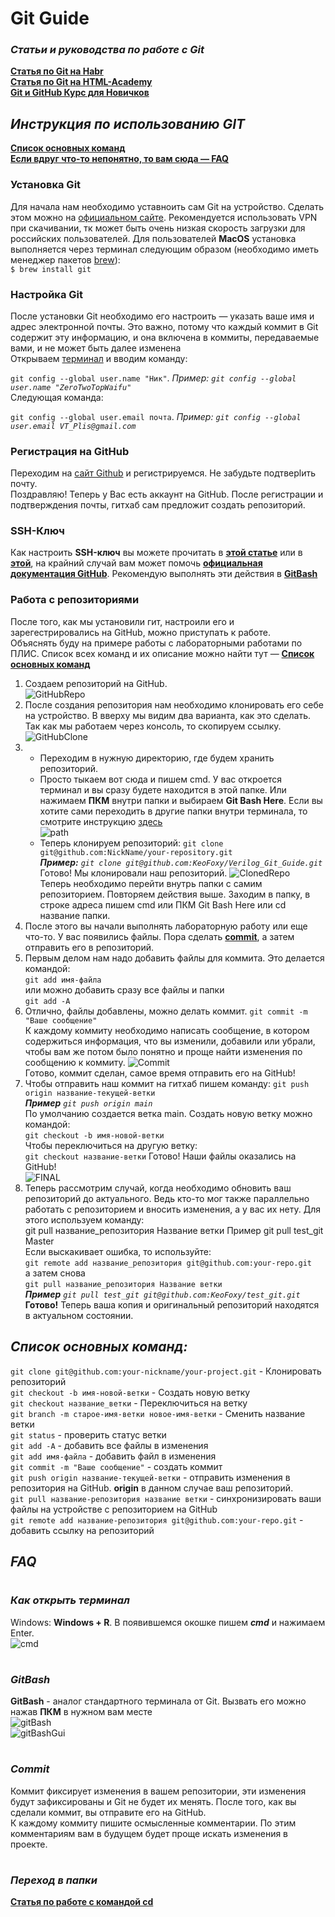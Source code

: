 # Git Guide  
### _Статьи и руководства по работе с Git_  
[**Статья по Git на Habr**](https://habr.com/ru/post/273897/)  
[**Статья по Git на HTML-Academy**](https://htmlacademy.ru/blog/useful/git/git-console)  
[**Git и GitHub Курс для Новичков**](https://youtu.be/zZBiln_2FhM)

## _Инструкция по использованию GIT_  
[**Список основных команд**](#список-основных-команд)  
[**Если вдруг что-то непонятно, то вам сюда — FAQ**](#faq)  
### Установка Git  
Для начала нам необходимо уставноить сам Git на устройство. Сделать этом можно на [официальном сайте](https://git-scm.com/download/win). Рекомендуется использовать VPN при скачивании, тк может быть очень низкая скорость загрузки для российских пользователей.
Для пользователей **MacOS** установка выполняется через терминал следующим образом (необходимо иметь менеджер пакетов [brew](https://brew.sh/index_ru)):  
`$ brew install git`  

### **Настройка Git**  

После установки Git необходимо его настроить — указать ваше имя и адрес электронной почты. Это важно, потому что каждый коммит в Git содержит эту информацию, и она включена в коммиты, передаваемые вами, и не может быть далее изменена  
Открываем [терминал](#как-открыть-терминал) и вводим команду:  

`git config --global user.name "Ник"`.  *Пример: `git config --global user.name "ZeroTwoTopWaifu"`*  
Следующая команда:  

`git config --global user.email почта`.  *Пример: `git config --global user.email VT_Plis@gmail.com`*  

### **Регистрация на GitHub**  

Переходим на [сайт Github](https://github.com/) и регистрируемся. Не забудьте подтверlить почту.  
Поздравляю! Теперь у Вас есть аккаунт на GitHub. После регистрации и подтверждения почты, гитхаб сам предложит создать репозиторий. 

### **SSH-Ключ**  
Как настроить **SSH-ключ** вы можете прочитать в [**этой статье**](https://htmlacademy.ru/blog/useful/git/git-console) или в [**этой**](https://www.atlassian.com/git/tutorials/git-ssh), на крайний случай вам может помочь [**официальная документация GitHub**](https://docs.github.com/en/authentication/connecting-to-github-with-ssh/generating-a-new-ssh-key-and-adding-it-to-the-ssh-agent).  Рекомендую выполнять эти действия в [**GitBash**](#gitbash)

### **Работа с репозиториями**  
После того, как мы установили гит, настроили его и зарегестрировались на GitHub, можно приступать к работе.  
Объяснять буду на примере работы с лабораторными работами по ПЛИС.  Список всех команд и их описание можно найти тут — [**Список основных команд**](#список-основных-команд)  
1. Создаем репозиторий на GitHub.  
![GitHubRepo](pictures/GItHub_CreateNewRepo.PNG)  
2. После создания репозитория нам необходимо клонировать его себе на устройство. В вверху мы видим два варианта, как это сделать. Так как мы работаем через консоль, то скопируем ссылку.  
![GitHubClone](pictures/GitHub_RepoMenu.PNG)  
3. * Переходим в нужную директорию, где будем хранить репозиторий.
   * Просто тыкаем вот сюда и пишем cmd. У вас откроется терминал и вы сразу будете находится в этой папке. Или нажимаем **ПКМ** внутри папки и выбираем **Git Bash Here**. Если вы хотите сами переходить в другие папки внутри терминала, то смотрите инструкцию [здесь](#переход-в-папки)  
   ![path](pictures/FileExPath.PNG)
   * Теперь клонируем репозиторий: 
    `git clone git@github.com:NickName/your-repository.git`   
    ***Пример:** `git clone git@github.com:KeoFoxy/Verilog_Git_Guide.git`*  
    Готово! Мы клонировали наш репозиторий.
    ![ClonedRepo](pictures/ClonedRepo.PNG)  
    Теперь необходимо перейти внутрь папки с самим репозиторием. Повторяем действия выше. Заходим в папку, в строке адреса пишем cmd или ПКМ Git Bash Here или cd название папки.
4. После этого вы начали выполнять лабораторную работу или еще что-то. У вас появились файлы. Пора сделать [**commit**](#commit), а затем отправить его в репозиторий.
5. Первым делом нам надо добавить файлы для коммита. Это делается командой:  
   `git add имя-файла`  
   или можно добавить сразу все файлы и папки  
   `git add -A`  
6. Отлично, файлы добавлены, можно делать коммит.
   `git commit -m "Ваше сообщение"`  
   К каждому коммиту необходимо написать сообщение, в котором содержиться информация, что вы изменили, добавили или убрали, чтобы вам же потом было понятно и проще найти изменения по сообщению к коммиту.
   ![Commit](pictures/gitCommit.PNG)  
   Готово, коммит сделан, самое время отправить его на GitHub!
7. Чтобы отправить наш коммит на гитхаб пишем команду:
   `git push origin название-текущей-ветки`  
   ***Пример** `git push origin main`*  
      По умолчанию создается ветка main. Создать новую ветку можно командой:  
   `git checkout -b имя-новой-ветки`  
   Чтобы переключиться на другую ветку:  
   `git checkout название-ветки` 
   Готово! Наши файлы оказались на GitHub!  
   ![FINAL](pictures/gitPushed.PNG)  
8. Теперь рассмотрим случай, когда необходимо обновить ваш репозиторий до актуального. Ведь кто-то мог также параллельно работать с репозиторием и вносить изменения, а у вас их нету. Для этого используем команду:  
git pull название_репозитория Название ветки Пример git pull test_git Master  
Если выскакивает ошибка, то используйте:  
`git remote add название_репозитория git@github.com:your-repo.git`  
а затем снова  
`git pull название_репозитория Название ветки`  
***Пример** `git pull test_git git@github.com:KeoFoxy/test_git.git`*  
**Готово!** Теперь ваша копия и оригинальный репозиторий находятся в актуальном состоянии.

## **_Список основных команд:_**   
`git clone git@github.com:your-nickname/your-project.git` - Клонировать репозиторий   
`git checkout -b имя-новой-ветки` - Создать новую ветку  
`git checkout название_ветки` - Переключиться на ветку  
`git branch -m старое-имя-ветки новое-имя-ветки` - Сменить название ветки  
`git status` - проверить статус ветки  
`git add -A` - добавить все файлы в изменения  
`git add имя-файла` - добавить файл в изменения  
`git commit -m "Ваше сообщение"` - создать коммит  
`git push origin название-текущей-ветки` - отправить изменения в репозитория на GitHub. **origin** в данном случае ваш репозиторий.   
`git pull название-репозитория название ветки` - синхронизировать ваши файлы на устройстве с репозиторием на GitHub  
`git remote add название-репозитория git@github.com:your-repo.git` - добавить ссылку на репозиторий  

## _**FAQ**_
#
### **_Как открыть терминал_**
Windows: **Windows + R**. В появившемся окошке пишем ***cmd*** и нажимаем Enter.  
![cmd](pictures/cmdRun.PNG)  
#
### **_GitBash_**
**GitBash** - аналог стандартного терминала от Git. Вызвать его можно нажав **ПКМ** в нужном вам месте  
![gitBash](pictures/GitBashHere.png)  
![gitBashGui](pictures/GitBashGui.PNG)  
#
### **_Commit_**
Коммит фиксирует изменения в вашем репозитории, эти изменения будут зафиксированы и Git не будет их менять. После того, как вы сделали коммит, вы отправите его на GitHub.  
К каждому коммиту пишите осмысленные комментарии. По этим комментариям вам в будущем будет проще искать изменения в проекте.
#
### **_Переход в папки_**
[**Статья по работе с командой cd**](https://comp-security.net/%D0%BA%D0%B0%D0%BA-%D0%BF%D0%B5%D1%80%D0%B5%D0%B9%D1%82%D0%B8-%D0%B2-%D0%BF%D0%B0%D0%BF%D0%BA%D1%83-%D0%B8%D0%BB%D0%B8-%D0%BD%D0%B0-%D0%B4%D1%80%D1%83%D0%B3%D0%BE%D0%B9-%D0%B4%D0%B8%D1%81%D0%BA/)  
#
